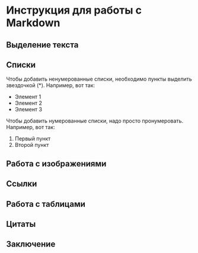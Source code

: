 # Инструкция для работы с Markdown

## Выделение текста

## Списки

Чтобы добавить ненумерованные списки, необходимо пункты выделить звездочкой (*). Например, вот так:
* Элемент 1
* Элемент 2
* Элемент 3

Чтобы добавить нумерованные списки, надо просто пронумеровать. Например, вот так:
1. Первый пункт
2. Второй пункт 

## Работа с изображениями

## Ссылки

## Работа с таблицами

## Цитаты

## Заключение
